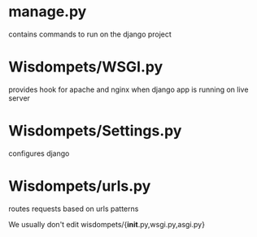 # manage.py

contains commands to run on the django project

# Wisdompets/WSGI.py 

provides hook for apache and nginx when django app is running on
live server

# Wisdompets/Settings.py 

configures django


# Wisdompets/urls.py

routes requests based on urls patterns


We usually don't edit wisdompets/{__init__.py,wsgi.py,asgi.py} 